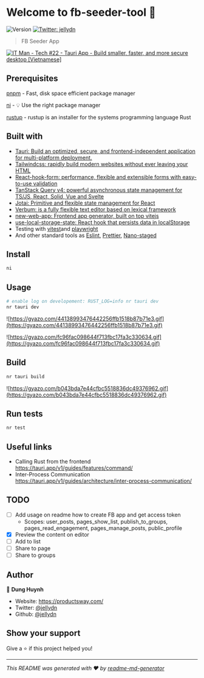 # Welcome to fb-seeder-tool 👋

![Version](https://img.shields.io/badge/version-0.0.1-blue.svg?cacheSeconds=2592000)
[![Twitter: jellydn](https://img.shields.io/twitter/follow/jellydn.svg?style=social)](https://twitter.com/jellydn)

> FB Seeder App

[![IT Man - Tech #22 - Tauri App - Build smaller, faster, and more secure desktop [Vietnamese]](https://i.ytimg.com/vi/SdLGyC8BtOE/hqdefault.jpg)](https://www.youtube.com/watch?v=SdLGyC8BtOE)

## Prerequisites

[pnpm](https://pnpm.io/) - Fast, disk space efficient package manager

[ni](https://github.com/antfu/ni) - 💡 Use the right package manager

[rustup](https://rustup.rs/) - rustup is an installer for the systems programming language Rust

## Built with

- [Tauri: Build an optimized, secure, and frontend-independent application for multi-platform deployment.](https://tauri.app/)
- [Tailwindcss: rapidly build modern websites without ever leaving your HTML](https://tailwindcss.com/)
- [React-hook-form: performance, flexible and extensible forms with easy-to-use validation](https://www.react-hook-form.com/)
- [TanStack Query v4: powerful asynchronous state management for TS/JS, React, Solid, Vue and Svelte](https://tanstack.com/query/v4)
- [Jotai: Primitive and flexible state management for React](https://jotai.org/)
- [Verbum: is a fully flexible text editor based on lexical framework](https://github.com/ozanyurtsever/verbum)
- [new-web-app: Frontend app generator, built on top vitejs](https://github.com/jellydn/new-web-app)
- [use-local-storage-state: React hook that persists data in localStorage](https://github.com/astoilkov/use-local-storage-state)
- Testing with [vitest](https://vitest.dev/)and [playwright](https://playwright.dev/)
- And other standard tools as [Eslint](https://eslint.org/), [Prettier](https://prettier.io/), [Nano-staged](https://github.com/usmanyunusov/nano-staged)

## Install

```sh
ni
```

## Usage

```sh
# enable log on developement: RUST_LOG=info nr tauri dev
nr tauri dev
```

![https://gyazo.com/44138993476442256ffb1518b87b71e3.gif](https://gyazo.com/44138993476442256ffb1518b87b71e3.gif)

![https://gyazo.com/fc96fac098644f713fbc17fa3c330634.gif](https://gyazo.com/fc96fac098644f713fbc17fa3c330634.gif)

## Build

```sh
nr tauri build
```

![https://gyazo.com/b043bda7e44cfbc5518836dc49376962.gif](https://gyazo.com/b043bda7e44cfbc5518836dc49376962.gif)

## Run tests

```sh
nr test
```

## Useful links

- Calling Rust from the frontend https://tauri.app/v1/guides/features/command/
- Inter-Process Communication https://tauri.app/v1/guides/architecture/inter-process-communication/

## TODO

- [ ] Add usage on readme how to create FB app and get access token
  - Scopes: user_posts, pages_show_list, publish_to_groups, pages_read_engagement, pages_manage_posts, public_profile
- [x] Preview the content on editor
- [ ] Add to list
- [ ] Share to page
- [ ] Share to groups

## Author

👤 **Dung Huynh**

- Website: https://productsway.com/
- Twitter: [@jellydn](https://twitter.com/jellydn)
- Github: [@jellydn](https://github.com/jellydn)

## Show your support

Give a ⭐️ if this project helped you!

---

_This README was generated with ❤️ by [readme-md-generator](https://github.com/kefranabg/readme-md-generator)_
